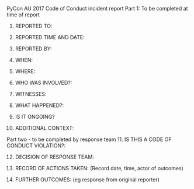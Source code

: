 PyCon AU 2017 Code of Conduct incident report
Part 1: To be completed at time of report
1. REPORTED TO:


2. REPORTED TIME AND DATE:


3. REPORTED BY:


4. WHEN:


5. WHERE:


6. WHO WAS INVOLVED?:


7. WITNESSES:


8. WHAT HAPPENED?:












9. IS IT ONGOING?


10. ADDITIONAL CONTEXT:








Part two - to be completed by response team
11. IS THIS A CODE OF CONDUCT VIOLATION?:




12. DECISION OF RESPONSE TEAM:












13. RECORD OF ACTIONS TAKEN: (Record date, time, actor of outcomes)











14. FURTHER OUTCOMES: (eg response from original reporter)









